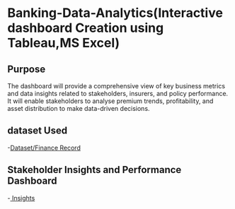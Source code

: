 # Banking-Data-Analytics(Interactive dashboard Creation using Tableau,MS Excel)
## Purpose
The dashboard will provide a comprehensive view of key business metrics and data insights related to stakeholders, insurers, and policy performance. It will enable stakeholders to analyse premium trends, profitability, and asset distribution to make data-driven decisions.
## dataset Used
-<a href="https://github.com/Rajnandini-0804/-Banking-Data-Analytics-End-to-End-Project/blob/main/Finance%20record%20(1).xlsx">Dataset/Finance Record</a>

## Stakeholder Insights and Performance Dashboard
-<a href="https://github.com/Rajnandini-0804/-Banking-Data-Analytics-End-to-End-Project/blob/main/Stakeholder%20Insights%20and%20Performance%20Dashboard.finance.docx"> Insights</a>
